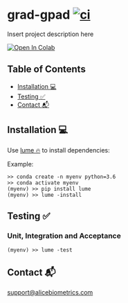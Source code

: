 # grad-gpad [![ci](https://github.com/acostapazo/gradgpad/workflows/ci/badge.svg)](https://github.com/acostapazo/gradgpad/actions)

Insert project description here

[![Open In Colab](https://colab.research.google.com/assets/colab-badge.svg)](https://github.com/acostapazo/gradgpad/blob/master/notebooks/reproducible-research.ipynb)


## Table of Contents
- [Installation :computer:](#installation-computer)
- [Testing :white_check_mark:](#testing-white_check_mark)
- [Contact :mailbox_with_mail:](#contact-mailbox_with_mail)


## Installation :computer:

Use [lume :fire:](https://github.com/alice-biometrics/lume) to install dependencies:

Example:

```console
>> conda create -n myenv python=3.6
>> conda activate myenv
(myenv) >> pip install lume
(myenv) >> lume -install
```

## Testing :white_check_mark:

### Unit, Integration and Acceptance

```console
(myenv) >> lume -test
```


## Contact :mailbox_with_mail:

support@alicebiometrics.com

